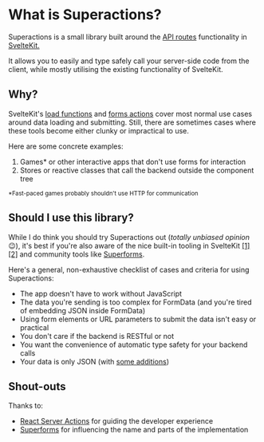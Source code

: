 # What is Superactions?

Superactions is a small library built around the [API routes](https://kit.svelte.dev/docs/routing#server) functionality in [SvelteKit.](https://kit.svelte.dev)

It allows you to easily and type safely call your server-side code from the client, while mostly utilising the existing functionality of SvelteKit.

## Why?

SvelteKit's [load functions](https://kit.svelte.dev/docs/load) and [forms actions](https://kit.svelte.dev/docs/form-actions) cover most normal use cases around data loading and submitting. Still, there are sometimes cases where these tools become either clunky or impractical to use.

Here are some concrete examples:

1. Games\* or other interactive apps that don't use forms for interaction
2. Stores or reactive classes that call the backend outside the component tree

<small>\*Fast-paced games probably shouldn't use HTTP for communication</small>

## Should I use this library?

While I do think you should try Superactions out (_totally unbiased opinion_ 😉), it's best if you're also aware of the nice built-in tooling in SvelteKit [\[1\]](https://kit.svelte.dev/docs/load) [\[2\]](https://kit.svelte.dev/docs/form-actions) and community tools like [Superforms](https://superforms.rocks).

Here's a general, non-exhaustive checklist of cases and criteria for using Superactions:

- The app doesn't have to work without JavaScript
- The data you're sending is too complex for FormData (and you're tired of embedding JSON inside FormData)
- Using form elements or URL parameters to submit the data isn't easy or practical
- You don't care if the backend is RESTful or not
- You want the convenience of automatic type safety for your backend calls
- Your data is only JSON (with [some additions](/guide/restrictions.md#restrictions))

## Shout-outs

Thanks to:

- [React Server Actions](https://react.dev/reference/rsc/server-actions) for guiding the developer experience
- [Superforms](https://superforms.rocks) for influencing the name and parts of the implementation
